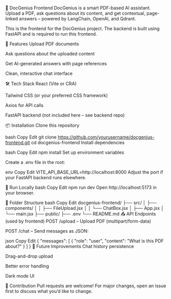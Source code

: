 📘 DocGenius Frontend
DocGenius is a smart PDF-based AI assistant. Upload a PDF, ask questions about its content, and get contextual, page-linked answers – powered by LangChain, OpenAI, and Qdrant.

This is the frontend for the DocGenius project.
The backend is built using FastAPI and is required to run this frontend.

🚀 Features
Upload PDF documents

Ask questions about the uploaded content

Get AI-generated answers with page references

Clean, interactive chat interface

🛠️ Tech Stack
React (Vite or CRA)

Tailwind CSS (or your preferred CSS framework)

Axios for API calls

FastAPI backend (not included here – see backend repo)

📦 Installation
Clone this repository

bash
Copy
Edit
git clone https://github.com/yourusername/docgenius-frontend.git
cd docgenius-frontend
Install dependencies

bash
Copy
Edit
npm install
Set up environment variables

Create a .env file in the root:

env
Copy
Edit
VITE_API_BASE_URL=http://localhost:8000
Adjust the port if your FastAPI backend runs elsewhere.

🧪 Run Locally
bash
Copy
Edit
npm run dev
Open http://localhost:5173 in your browser.

🧩 Folder Structure
bash
Copy
Edit
docgenius-frontend/
├── src/
│   ├── components/
│   │   ├── FileUpload.jsx
│   │   └── ChatBox.jsx
│   ├── App.jsx
│   └── main.jsx
├── public/
├── .env
└── README.md
📤 API Endpoints (used by frontend)
POST /upload – Upload PDF (multipart/form-data)

POST /chat – Send messages as JSON:

json
Copy
Edit
{
  "messages": [
    { "role": "user", "content": "What is this PDF about?" }
  ]
}
🧠 Future Improvements
Chat history persistence

Drag-and-drop upload

Better error handling

Dark mode UI

🤝 Contribution
Pull requests are welcome! For major changes, open an issue first to discuss what you’d like to change.

